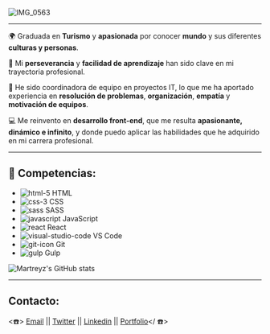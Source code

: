 ![IMG_0563](https://user-images.githubusercontent.com/69849664/101788417-5bbbb880-3b00-11eb-89fd-457b8257d88f.jpg)

___

:earth_africa: Graduada en **Turismo** y **apasionada** por conocer **mundo** y sus diferentes **culturas y personas**.

:running: Mi **perseverancia** y **facilidad de aprendizaje** han sido clave en mi trayectoria profesional.

:speech_balloon: He sido coordinadora de equipo en proyectos IT, lo que me ha aportado experiencia en **resolución de problemas**, **organización**, **empatía** y **motivación de equipos**.

:computer: Me reinvento en **desarrollo front-end**, que me resulta **apasionante, dinámico e infinito**, y donde puedo aplicar las habilidades que he adquirido en mi carrera profesional.

___

## :checkered_flag: Competencias:



   - ![html-5](https://user-images.githubusercontent.com/69849664/102061650-06c7bd00-3df4-11eb-817a-aa4d83e37c2b.jpg) HTML
   - ![css-3](https://user-images.githubusercontent.com/69849664/102061646-062f2680-3df4-11eb-85c7-7ec856575a4e.jpg) CSS
   - ![sass](https://user-images.githubusercontent.com/69849664/102061643-05969000-3df4-11eb-94d5-724e4ea98f1d.jpg) SASS
   - ![javascript](https://user-images.githubusercontent.com/69849664/102061638-04fdf980-3df4-11eb-974e-b100ec73d54b.jpg) JavaScript
   - ![react](https://user-images.githubusercontent.com/69849664/102061642-05969000-3df4-11eb-9a17-3cf05523a735.jpg) React
   - ![visual-studio-code](https://user-images.githubusercontent.com/69849664/102061644-05969000-3df4-11eb-8597-8d0e4f2a6222.jpg) VS Code
   - ![git-icon](https://user-images.githubusercontent.com/69849664/102061647-062f2680-3df4-11eb-806d-4e6a6e779333.jpg) Git
   - ![gulp](https://user-images.githubusercontent.com/69849664/102061648-06c7bd00-3df4-11eb-8650-64a5ecf258ee.jpg) Gulp
  
   


![Martreyz's GitHub stats](https://github-readme-stats.vercel.app/api?username=martreyz&show_icons=true&theme=dracula)
___

## Contacto:


<:phone:> [Email](martreyz@gmail.com) || [Twitter](@im_martreyz) || [Linkedin](https://www.linkedin.com/in/martareyrodriguez/) || [Portfolio](https://martreyz.github.io/portfolio/#/)</ :phone:>



